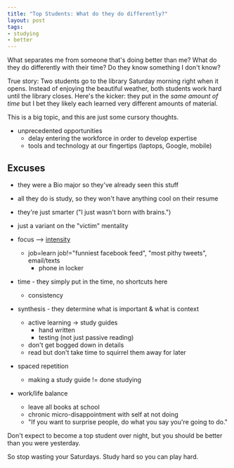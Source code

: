 ```yaml
---
title: "Top Students: What do they do differently?"
layout: post
tags:
- studying
- better
---
```


What separates me from someone that's doing better than me?  What do they do
differently with their time?  Do they know something I don't know?

True story: Two students go to the library Saturday morning right when it
opens.  Instead of enjoying the beautiful weather, both students work hard
until the library closes.  Here's the kicker: they put in the *same amount of
time* but I bet they likely each learned very different amounts of material.

This is a big topic, and this are just some cursory thoughts.

- unprecedented opportunities
  - delay entering the workforce in order to develop expertise
  - tools and technology at our fingertips (laptops, Google, mobile)

## Excuses


  - they were a Bio major so they've already seen this stuff
  - all they do is study, so they won't have anything cool on their resume
  - they're just smarter ("I just wasn't born with brains.")
  - just a variant on the "victim" mentality

- focus --> [intensity][intensity]
  - job=learn  job!="funniest facebook feed", "most pithy tweets", email/texts
    - phone in locker
- time - they simply put in the time, no shortcuts here
  - consistency
- synthesis - they determine what is important & what is context
  - active learning -> study guides
    - hand written
    - testing (not just passive reading)
  - don't get bogged down in details
  - read but don't take time to squirrel them away for later
- spaced repetition
  - making a study guide != done studying
- work/life balance
  - leave all books at school
  - chronic micro-disappointment with self at not doing
  - "If you want to surprise people, do what you say you're going to do."

Don't expect to become a top student over night, but you should be better than
you were yesterday.

So stop wasting your Saturdays.  Study hard so you can play hard.

[SelfControl]: http://selfcontrolapp.com
[spaced repetition]: http://www.gwern.net/Spaced%20repetition
[intensity]: http://calnewport.com/blog/2014/04/08/work-accomplished-time-spent-x-intensity
[CalNewport]: http://calnewport.com/blog
